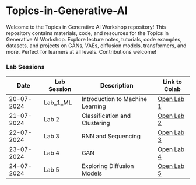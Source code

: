# Topics-in-Generative-AI
Welcome to the Topics in Generative AI Workshop repository!  This repository contains materials, code, and resources for the Topics in Generative AI Workshop. Explore lecture notes, tutorials, code examples, datasets, and projects on GANs, VAEs, diffusion models, transformers, and more. Perfect for learners at all levels. Contributions welcome!

### Lab Sessions

| Date       | Lab Session | Description                             | Link to Colab                                 |
|------------|-------------|-----------------------------------------|-----------------------------------------------|
| 20-07-2024 | Lab_1_ML| Introduction to Machine Learning| [Open Lab 1](https://colab.research.google.com/github/dhakehruturaj/Topics-in-Generative-AI/blob/main/lab_session_ml.ipynb) |
| 21-07-2024 | Lab 2       | Classification and Clustering           | [Open Lab 2](https://colab.research.google.com/your-lab-2-link) |
| 22-07-2024 | Lab 3       | RNN and Sequencing                      | [Open Lab 3](https://colab.research.google.com/your-lab-3-link) |
| 23-07-2024 | Lab 4       | GAN                                     | [Open Lab 4](https://colab.research.google.com/your-lab-4-link) |
| 24-07-2024 | Lab 5       | Exploring Diffusion Models              | [Open Lab 5](https://colab.research.google.com/your-lab-5-link) |
